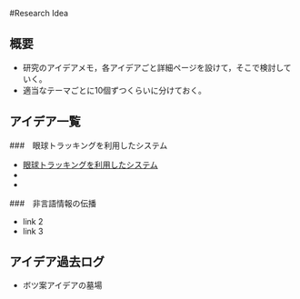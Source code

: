 #Research Idea

## 概要

* 研究のアイデアメモ，各アイデアごと詳細ページを設けて，そこで検討していく。
* 適当なテーマごとに10個ずつくらいに分けておく。

## アイデア一覧

###　眼球トラッキングを利用したシステム

* [眼球トラッキングを利用したシステム](EyeTracking)
* 
* 

###　非言語情報の伝播

* link 2
* link 3

## アイデア過去ログ
* ボツ案アイデアの墓場
